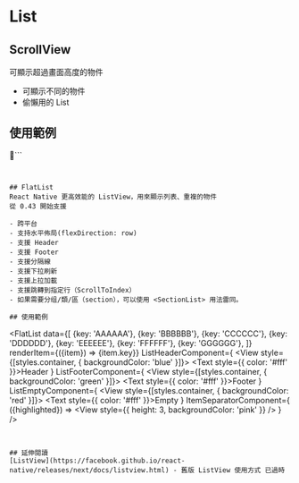 # List

## ScrollView
可顯示超過畫面高度的物件
- 可顯示不同的物件
- 偷懶用的 List

## 使用範例

```
<ScrollView>
  <ListItem key={1} />
  <ListItem key={2} />
  <ListItem key={3} />
  <ListItem key={4} />
  <ListItem key={5} />
  <ListItem key={6} />
  <ListItem key={7} />
</ScrollView>
```


## FlatList
React Native 更高效能的 ListView，用來顯示列表、重複的物件
從 0.43 開始支援

- 跨平台
- 支持水平佈局(flexDirection: row)
- 支援 Header
- 支援 Footer
- 支援分隔線
- 支援下拉刷新
- 支援上拉加載
- 支援跳轉到指定行（ScrollToIndex）
- 如果需要分组/類/區（section），可以使用 <SectionList> 用法雷同。

## 使用範例
```
<FlatList
  data={[
    {key: 'AAAAAA'},
    {key: 'BBBBBB'},
    {key: 'CCCCCC'},
    {key: 'DDDDDD'},
    {key: 'EEEEEE'},
    {key: 'FFFFFF'},
    {key: 'GGGGGG'},
  ]}
  renderItem={({item}) => <Text>{item.key}</Text>}
  ListHeaderComponent={
    <View style={[styles.container, { backgroundColor: 'blue' }]}>
      <Text style={{ color: '#fff'  }}>Header</Text>
    </View>
  }
  ListFooterComponent={
    <View style={[styles.container, { backgroundColor: 'green' }]}>
      <Text style={{ color: '#fff'  }}>Footer</Text>
    </View>
  }
  ListEmptyComponent={
    <View style={[styles.container, { backgroundColor: 'red' }]}>
      <Text style={{ color: '#fff'  }}>Empty</Text>
    </View>
  }
  ItemSeparatorComponent={
    ({highlighted}) => <View style={{ height: 3, backgroundColor: 'pink'  }} />
  }
/>
```


## 延伸閱讀
[ListView](https://facebook.github.io/react-native/releases/next/docs/listview.html) - 舊版 ListView 使用方式 已過時